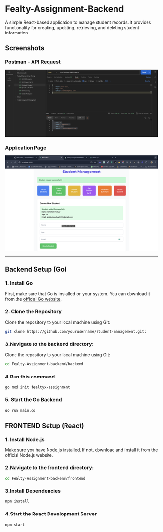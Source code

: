 # Fealty-Assignment-Backend

A simple React-based application to manage student records. It provides functionality for creating, updating, retrieving, and deleting student information.

## Screenshots

### Postman - API Request
![Postman Screenshot](./screenshots/Postman.jpg)

### Application Page
![App Screenshot](./screenshots/MainPage.jpg)

---

## Backend Setup (Go)

### 1. Install Go

First, make sure that Go is installed on your system. You can download it from the [official Go website](https://golang.org/dl/).

### 2. Clone the Repository

Clone the repository to your local machine using Git:

```bash
git clone https://github.com/yourusername/student-management.git:
```

### 3.Navigate to the backend directory:

Clone the repository to your local machine using Git:

```bash
cd Fealty-Assignment-backend/backend
```

### 4.Run this command

```bash
go mod init fealtyx-assignment
```

### 5. Start the Go Backend 

```bash
go run main.go
```


## FRONTEND Setup (React)

### 1. Install Node.js

Make sure you have Node.js installed. If not, download and install it from the official Node.js website.


### 2.Navigate to the frontend directory:


```bash
cd Fealty-Assignment-backend/frontend
```

### 3.Install Dependencies


```bash
npm install
```
### 4.Start the React Development Server

```bash
npm start
```



